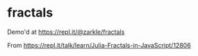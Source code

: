 # fractals

Demo'd at https://repl.it/@zarkle/fractals

From https://repl.it/talk/learn/Julia-Fractals-in-JavaScript/12806
